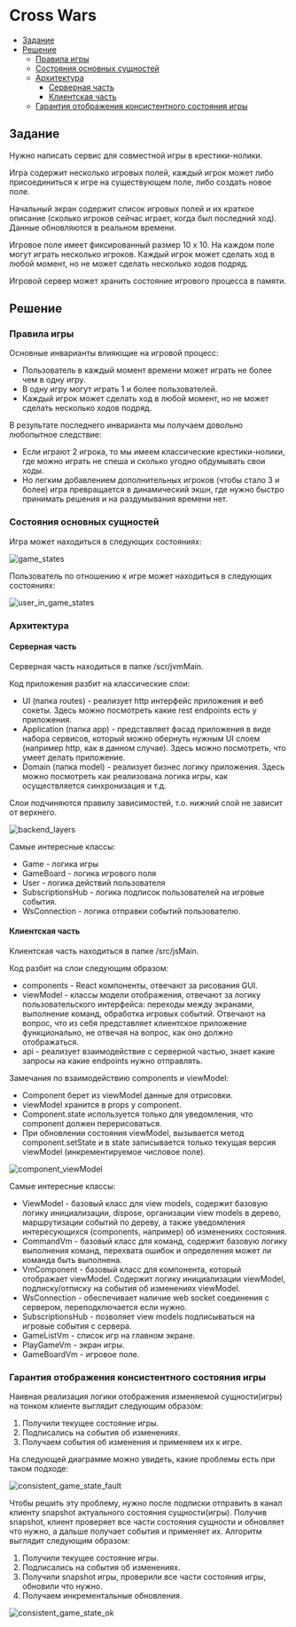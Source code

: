 # Cross Wars

- [Задание](#задание)
- [Решение](#решение)
  - [Правила игры](#правила-игры)
  - [Состояния основных сущностей](#состояния-основных-сущностей)
  - [Архитектура](#архитектура)
    - [Серверная часть](#серверная-часть)
    - [Клиентская часть](#клиентская-часть)
  - [Гарантия отображения консистентного состояния игры](#гарантия-отображения-консистентного-состояния-игры)

## Задание

Нужно написать сервис для совместной игры в крестики-нолики.

Игра содержит несколько игровых полей, каждый игрок может либо присоединиться к
игре на существующем поле, либо создать новое поле.

Начальный экран содержит список игровых полей и их краткое описание (сколько
игроков сейчас играет, когда был последний ход). Данные обновляются в реальном времени.

Игровое поле имеет фиксированный размер 10 x 10. На каждом поле могут играть
несколько игроков. Каждый игрок может сделать ход в любой момент, но не может
сделать несколько ходов подряд.

Игровой сервер может хранить состояние игрового процесса в памяти.

## Решение

### Правила игры

Основные инварианты влияющие на игровой процесс:

* Пользователь в каждый момент времени может играть не более чем в одну игру.
* В одну игру могут играть 1 и более пользователей.
* Каждый игрок может сделать ход в любой момент, но не может сделать несколько
ходов подряд.

В результате последнего инварианта мы получаем довольно любопытное следствие:

* Если играют 2 игрока, то мы имеем классические крестики-нолики, где можно
играть не спеша и сколько угодно обдумывать свои ходы.
* Но легким добавлением дополнительных игроков (чтобы стало 3 и более) игра
превращается в динамический экшн, где нужно быстро принимать решения и на
раздумывания времени нет.

### Состояния основных сущностей

Игра может находиться в следующих состояниях:

![game_states](design/game_states.svg)

Пользователь по отношению к игре может находиться в следующих состояниях:

![user_in_game_states](design/user_in_game_states.svg)

### Архитектура

#### Серверная часть

Серверная часть находиться в папке /scr/jvmMain.

Код приложения разбит на классические слои:

* UI (папка routes) - реализует http интерфейс приложения и веб сокеты. Здесь
можно посмотреть
какие rest endpoints есть у приложения.
* Application (папка app) - представляет фасад приложения в виде набора сервисов,
который можно обернуть нужным UI слоем (например http, как в данном случае).
Здесь можно посмотреть, что умеет делать приложение.
* Domain (папка model) - реализует бизнес логику приложения. Здесь можно
посмотреть как реализована логика игры, как осуществляется синхронизация и т.д.

Слои подчиняются правилу зависимостей, т.о. нижний слой не зависит от верхнего.

![backend_layers](design/backend_layers.svg)

Самые интересные классы:

* Game - логика игры
* GameBoard - логика игрового поля
* User - логика действий пользователя
* SubscriptionsHub - логика подписок пользователей на игровые события.
* WsConnection - логика отправки событий пользователю.

#### Клиентская часть

Клиентская часть находиться в папке /src/jsMain.

Код разбит на слои следующим образом:

* components - React компоненты, отвечают за рисования GUI.
* viewModel - классы модели отображения, отвечают за логику пользовательского
интерфейса: переходы между экранами, выполнение команд, обработка игровых
событий. Отвечают на вопрос, что из себя представляет клиентское приложение функционально,
не отвечая на вопрос, как оно должно отображаться.
* api - реализует взаимодействие с серверной частью, знает какие запросы на
какие endpoints нужно отправлять.

Замечания по взаимодействию components и viewModel:

* Component берет из viewModel данные для отрисовки.
* viewModel хранится в props у component.
* Component.state используется только для уведомления,
что component должен перерисоваться.
* При обновлении состояния viewModel, вызывается метод component.setState
и в state записывается только текущая версия viewModel (инкрементируемое
числовое поле).

![component_viewModel](design/component_viewModel.svg)

Самые интересные классы:

* ViewModel - базовый класс для view models, содержит базовую логику инициализации,
dispose, организации view models в дерево, маршрутизации событий по дереву, а также
уведомления интересующихся (components, например) об изменениях состояния.
* CommandVm - базовый класс для команд, содержит базовую логику выполнения команд,
перехвата ошибок и определения может ли команда быть выполнена.
* VmComponent - базовый класс для компонента, который отображает viewModel. Содержит
логику инициализации viewModel, подписку/отписку на события об изменениях viewModel.
* WsConnection - обеспечивает наличие web socket соединения с сервером, переподключается
если нужно.
* SubscriptionsHub - позволяет view models подписываться на игровые события с сервера.
* GameListVm - список игр на главном экране.
* PlayGameVm - экран игры.
* GameBoardVm - игровое поле.

### Гарантия отображения консистентного состояния игры

Наивная реализация логики отображения изменяемой сущности(игры) на тонком клиенте
выглядит следующим образом:

1. Получили текущее состояние игры.
2. Подписались на события об изменениях.
3. Получаем события об изменения и применяем их к игре.

На следующей диаграмме можно увидеть, какие проблемы есть при таком подходе:

![consistent_game_state_fault](design/consistent_game_state_fault.svg)

Чтобы решить эту проблему, нужно после подписки отправить в канал клиенту
snapshot актуального состояния сущности(игры). Получив snapshot, клиент
проверяет все части состояния сущности и обновляет что нужно, а дальше получает события
и применяет их. Алгоритм выглядит следующим образом:

1. Получили текущее состояние игры.
2. Подписались на события об изменениях.
3. Получили snapshot игры, проверили все части состояния игры, обновили что нужно.
4. Получаем инкрементальные обновления.

![consistent_game_state_ok](design/consistent_game_state_ok.svg)
